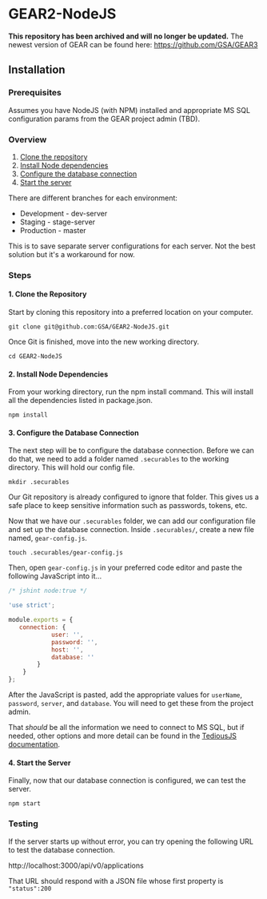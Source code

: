 # GEAR2-NodeJS

**This repository has been archived and will no longer be updated.** The newest version of GEAR can be found here: https://github.com/GSA/GEAR3

## Installation

### Prerequisites

Assumes you have NodeJS (with NPM) installed and appropriate MS SQL configuration params from the GEAR project admin (TBD).

### Overview

1. [Clone the repository](#1-clone-the-repository)
2. [Install Node dependencies](#2-install-node-dependencies)
3. [Configure the database connection](#3-configure-the-database-connection)
4. [Start the server](#4-start-the-server)

There are different branches for each environment:
- Development - dev-server  
- Staging - stage-server  
- Production - master  

This is to save separate server configurations for each server. Not the best solution but it's a workaround for now.


### Steps

#### 1. Clone the Repository
Start by cloning this repository into a preferred location on your computer.

`git clone git@github.com:GSA/GEAR2-NodeJS.git`

Once Git is finished, move into the new working directory.

`cd GEAR2-NodeJS`

#### 2. Install Node Dependencies

From your working directory, run the npm install command. This will install all the dependencies listed in package.json.

`npm install`


#### 3. Configure the Database Connection
The next step will be to configure the database connection. Before we can do that, we need to add a folder named `.securables` to the working directory. This will hold our config file.

`mkdir .securables`

Our Git repository is already configured to ignore that folder. This gives us a safe place to keep sensitive information such as passwords, tokens, etc.

Now that we have our `.securables` folder, we can add our configuration file and set up the database connection. Inside `.securables/`, create a new file named, `gear-config.js`.

`touch .securables/gear-config.js`

Then, open `gear-config.js` in your preferred code editor and paste the following JavaScript into it...
```javascript
/* jshint node:true */

'use strict';

module.exports = {
   connection: {
            user: '',
            password: '',
            host: '',
            database: ''
        }
    }
};
```

After the JavaScript is pasted, add the appropriate values for `userName`, `password`, `server`, and `database`. You will need to get these from the project admin.

That _should_ be all the information we need to connect to MS SQL, but if needed, other options and more detail can be found in the [TediousJS documentation](http://tediousjs.github.io/tedious/api-connection.html#function_newConnection).

#### 4. Start the Server

Finally, now that our database connection is configured, we can test the server.

`npm start`

### Testing

If the server starts up without error, you can try opening the following URL to test the database connection.

http://localhost:3000/api/v0/applications

That URL should respond with a JSON file whose first property is `"status":200`
